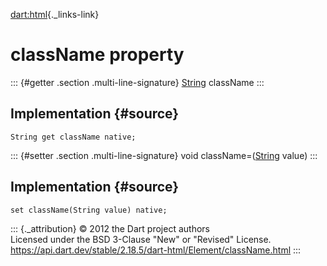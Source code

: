 [dart:html](../../dart-html/dart-html-library){._links-link}

className property
==================

::: {#getter .section .multi-line-signature}
[String](../../dart-core/string-class) className
:::

Implementation {#source}
--------------

``` {.language-dart data-language="dart"}
String get className native;
```

::: {#setter .section .multi-line-signature}
void className=([String](../../dart-core/string-class) value)
:::

Implementation {#source}
--------------

``` {.language-dart data-language="dart"}
set className(String value) native;
```

::: {._attribution}
© 2012 the Dart project authors\
Licensed under the BSD 3-Clause \"New\" or \"Revised\" License.\
<https://api.dart.dev/stable/2.18.5/dart-html/Element/className.html>
:::
